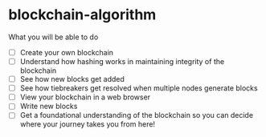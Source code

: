 # blockchain-algorithm
What you will be able to do
- [ ] Create your own blockchain
- [ ] Understand how hashing works in maintaining integrity of the blockchain
- [ ] See how new blocks get added
- [ ] See how tiebreakers get resolved when multiple nodes generate blocks
- [ ] View your blockchain in a web browser
- [ ] Write new blocks
- [ ] Get a foundational understanding of the blockchain so you can decide where your journey takes you from here!

